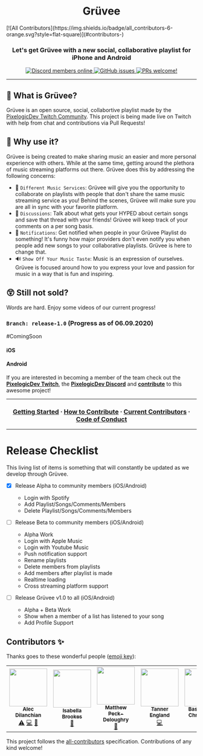 <h1 align="center">Grüvee</h1>
<!-- ALL-CONTRIBUTORS-BADGE:START - Do not remove or modify this section -->
[![All Contributors](https://img.shields.io/badge/all_contributors-6-orange.svg?style=flat-square)](#contributors-)
<!-- ALL-CONTRIBUTORS-BADGE:END -->
<h3 align="center">
  <strong>Let's get Grüvee with a new social, collaborative playlist for iPhone and Android</strong>
</h3>

<p align="center">
    <a href="https://discordapp.com/invite/ubgX6T8">
        <img src="https://img.shields.io/discord/391635862959554561?label=Discord" alt="Discord members online" />
    </a>
    <a href="https://github.com/pixelogicdev/gruvee">
        <img alt="GitHub issues" src="https://img.shields.io/github/issues/pixelogicdev/gruvee-mobile">
    </a>
    <a href="CONTRIBUTING.md#-how-to-contribute">
        <img src="https://img.shields.io/badge/PRs-welcome-brightgreen.svg" alt="PRs welcome!" />
    </a>
</p>

---

## 🎸 What is Grüvee?

Grüvee is an open source, social, collabortive playlist made by the [PixelogicDev Twitch Community](https://twitch.tv/pixelogicdev). This project is being made live on Twitch with help from chat and contributions via Pull Requests!

## 🤔 Why use it?

Grüvee is being created to make sharing music an easier and more personal experience with others. While at the same time, getting around the plethora of music streaming platforms out there. Grüvee does this by addressing the following concerns:

-   🎵 `Different Music Services`: Grüvee will give you the opportunity to collaborate on playlists with people that don't share the same music streaming service as you! Behind the scenes, Grüvee will make sure you are all in sync with your favorite platform.
-   💬 `Discussions`: Talk about what gets your HYPED about certain songs and save that thread with your friends! Grüvee will keep track of your comments on a per song basis.
-   🔔 `Notifications`: Get notified when people in your Grüvee Playlist do something! It's funny how major providers don't even notify you when people add new songs to your collaborative playlists. Grüvee is here to change that.
-   🔊 `Show Off Your Music Taste`: Music is an expression of ourselves. Grüvee is focused around how to you express your love and passion for music in a way that is fun and inspiring.

## 😲 Still not sold?

Words are hard. Enjoy some videos of our current progress!

### `Branch: release-1.0` (Progress as of 06.09.2020)

#ComingSoon

#### iOS

#### Android

If you are interested in becoming a member of the team check out the **[PixelogicDev Twitch](https://twitch.tv/pixelogicdev)**, the **[PixelogicDev Discord](https://discord.gg/8NFtvp5)** and **[contribute](CONTRIBUTING.md)** to this awesome project!

---

<h3 align="center">
 <a href="_docs/">Getting Started</a>
  <span> · </span>
  <a href="CONTRIBUTING.md#how-to-contribute">How to Contribute</a>
  <span> · </span>
  <a href="CONTRIBUTING.md#-current-contributors">Current Contributors</a>
  <span> · </span>
  <a href="CODE_OF_CONDUCT.md">Code of Conduct</a>
</h3>

---

# Release Checklist

This living list of items is something that will constantly be updated as we develop through Grüvee.

-   [x] Release Alpha to community members (iOS/Android)

    -   Login with Spotify
    -   Add Playlist/Songs/Comments/Members
    -   Delete Playlist/Songs/Comments/Members

-   [ ] Release Beta to community members (iOS/Android)

    -   Alpha Work
    -   Login with Apple Music
    -   Login with Youtube Music
    -   Push notification support
    -   Rename playlists
    -   Delete members from playlists
    -   Add members after playlist is made
    -   Realtime loading
    -   Cross streaming platform support

-   [ ] Release Grüvee v1.0 to all (iOS/Android)
    -   Alpha + Beta Work
    -   Show when a member of a list has listened to your song
    -   Add Profile Support

<!--
## Things Left To Document

-   Add setup for integrating gruveebackend repo
-   Add setup for running Android emulator
-   Android startup `emulator -avd Pixel_2_API_29`
-   Add APK build process
-   Add Assembly process for APK `./gradlew app:assembleRelease`
-->

## Contributors ✨

Thanks goes to these wonderful people ([emoji key](https://allcontributors.org/docs/en/emoji-key)):

<!-- ALL-CONTRIBUTORS-LIST:START - Do not remove or modify this section -->
<!-- prettier-ignore-start -->
<!-- markdownlint-disable -->
<table>
  <tr>
    <td align="center"><a href="https://github.com/adilanchian"><img src="https://avatars0.githubusercontent.com/u/13204620?v=4" width="100px;" alt=""/><br /><sub><b>Alec Dilanchian</b></sub></a><br /><a href="https://github.com/PixelogicDev/Gruvee-Mobile/commits?author=adilanchian" title="Tests">⚠️</a> <a href="https://github.com/PixelogicDev/Gruvee-Mobile/commits?author=adilanchian" title="Code">💻</a> <a href="https://github.com/PixelogicDev/Gruvee-Mobile/commits?author=adilanchian" title="Documentation">📖</a></td>
    <td align="center"><a href="https://github.com/isabellabrookes"><img src="https://avatars1.githubusercontent.com/u/12928252?v=4" width="100px;" alt=""/><br /><sub><b>Isabella Brookes</b></sub></a><br /><a href="https://github.com/PixelogicDev/Gruvee-Mobile/commits?author=isabellabrookes" title="Documentation">📖</a></td>
    <td align="center"><a href="https://deloughry.co.uk"><img src="https://avatars2.githubusercontent.com/u/1541665?v=4" width="100px;" alt=""/><br /><sub><b>Matthew Peck-Deloughry</b></sub></a><br /><a href="https://github.com/PixelogicDev/Gruvee-Mobile/commits?author=DR-DinoMight" title="Documentation">📖</a></td>
    <td align="center"><a href="https://github.com/tjengland"><img src="https://avatars0.githubusercontent.com/u/40497468?v=4" width="100px;" alt=""/><br /><sub><b>Tanner England</b></sub></a><br /><a href="https://github.com/PixelogicDev/Gruvee-Mobile/commits?author=tjengland" title="Code">💻</a></td>
    <td align="center"><a href="https://github.com/BastianInuk"><img src="https://avatars3.githubusercontent.com/u/7114643?v=4" width="100px;" alt=""/><br /><sub><b>Bastian Inuk Christensen</b></sub></a><br /><a href="https://github.com/PixelogicDev/Gruvee-Mobile/commits?author=BastianInuk" title="Code">💻</a></td>
    <td align="center"><a href="http://creativenobu.github.io"><img src="https://avatars0.githubusercontent.com/u/3767728?v=4" width="100px;" alt=""/><br /><sub><b>Arnold Chand</b></sub></a><br /><a href="https://github.com/PixelogicDev/Gruvee-Mobile/commits?author=creativenobu" title="Code">💻</a></td>
  </tr>
</table>

<!-- markdownlint-enable -->
<!-- prettier-ignore-end -->
<!-- ALL-CONTRIBUTORS-LIST:END -->

This project follows the [all-contributors](https://github.com/all-contributors/all-contributors) specification. Contributions of any kind welcome!